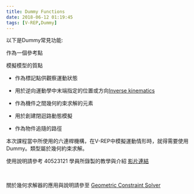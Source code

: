 ```yaml
---
title: Dummy Functions
date: 2018-06-12 01:19:45
tags: [V-REP,Dummy]
---
```


以下是Dummy常見功能:

作為一個參考點

模擬模型的質點

- 作為標記點供觀察運動狀態

- 用於逆向運動學中末端指定的位置或方向[Inverse kinematics](http://www.coppeliarobotics.com/helpFiles/en/inverseKinematicsModule.htm)

- 作為機件之間幾何約束求解的元素

- 用於創建閉迴路動態模擬

- 作為物件追隨的路徑

本次課程當中所使用的六連桿機構，在V-REP中模擬運動情形時，就得需要使用Dummy。類型屬於幾何約束求解。

使用說明請參考 40523121 學員所錄製的教學與介紹  [影片連結​](https://youtu.be/OUtwzCVJBlQ)

​

關於幾何求解器的應用與說明請參至 [Geometric Constraint Solver](http://www.coppeliarobotics.com/helpFiles/en/geometricConstraintSolverOperation.htm)
